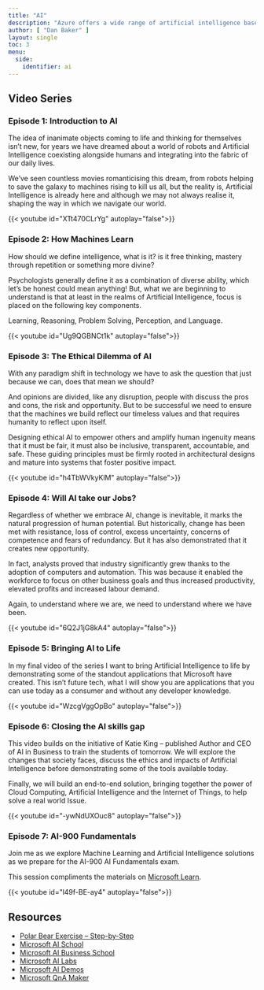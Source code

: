 ```yaml
---
title: "AI"
description: "Azure offers a wide range of artificial intelligence based services. This video will describe some of these, from the AI trained models embedded into Azure services, to pretrained services and frameworks to train your own."
author: [ "Dan Baker" ]
layout: single
toc: 3
menu:
  side:
    identifier: ai
---
```


## Video Series

### Episode 1: Introduction to AI

The idea of inanimate objects coming to life and thinking for themselves isn’t new, for years we have dreamed about a world of robots and Artificial Intelligence coexisting alongside humans and integrating into the fabric of our daily lives.

We’ve seen countless movies romanticising this dream, from robots helping to save the galaxy to machines rising to kill us all, but the reality is, Artificial Intelligence is already here and although we may not always realise it, shaping the way in which we navigate our world.

{{< youtube id="XTt470CLrYg" autoplay="false">}}

### Episode 2: How Machines Learn

How should we define intelligence, what is it? is it free thinking, mastery through repetition or something more divine?

Psychologists generally define it as a combination of diverse ability, which let’s be honest could mean anything! But, what we are beginning to understand is that at least in the realms of Artificial Intelligence, focus is placed on the following key components.

Learning, Reasoning, Problem Solving, Perception, and Language.

{{< youtube id="Ug9QGBNCt1k" autoplay="false">}}

### Episode 3: The Ethical Dilemma of AI

With any paradigm shift in technology we have to ask the question that just because we can, does that mean we should?

And opinions are divided, like any disruption, people with discuss the pros and cons, the risk and opportunity. But to be successful we need to ensure that the machines we build reflect our timeless values and that requires humanity to reflect upon itself.

Designing ethical AI to empower others and amplify human ingenuity means that it must be fair, it must also be inclusive, transparent, accountable, and safe. These guiding principles must be firmly rooted in architectural designs and mature into systems that foster positive impact.

{{< youtube id="h4TbWVkyKlM" autoplay="false">}}

### Episode 4: Will AI take our Jobs?

Regardless of whether we embrace AI, change is inevitable, it marks the natural progression of human potential. But historically, change has been met with resistance, loss of control, excess uncertainty, concerns of competence and fears of redundancy. But it has also demonstrated that it creates new opportunity.

In fact, analysts proved that industry significantly grew thanks to the adoption of computers and automation. This was because it enabled the workforce to focus on other business goals and thus increased productivity, elevated profits and increased labour demand.

Again, to understand where we are, we need to understand where we have been.

{{< youtube id="6Q2J1jG8kA4" autoplay="false">}}

### Episode 5: Bringing AI to Life

In my final video of the series I want to bring Artificial Intelligence to life by demonstrating some of the standout applications that Microsoft have created. This isn’t future tech, what I will show you are applications that you can use today as a consumer and without any developer knowledge.

{{< youtube id="WzcgVggOpBo" autoplay="false">}}

### Episode 6: Closing the AI skills gap

This video builds on the initiative of Katie King – published Author and CEO of AI in Business to train the students of tomorrow. We will explore the changes that society faces, discuss the ethics and impacts of Artificial Intelligence before demonstrating some of the tools available today.

Finally, we will build an end-to-end solution, bringing together the power of Cloud Computing, Artificial Intelligence and the Internet of Things, to help solve a real world Issue.

{{< youtube id="-ywNdUXOuc8" autoplay="false">}}

### Episode 7: AI-900 Fundamentals

Join me as we explore Machine Learning and Artificial Intelligence solutions as we prepare for the AI-900 AI Fundamentals exam.

This session compliments the materials on [Microsoft Learn](https://docs.microsoft.com/learn/certifications/exams/ai-900).

{{< youtube id="l49f-BE-ay4" autoplay="false">}}

## Resources

* [Polar Bear Exercise – Step-by-Step](https://docs.microsoft.com/learn/modules/build-ml-model-with-azure-stream-analytics/?WT.mc_id=learntv-video-learn)
* [Microsoft AI School](https://aischool.microsoft.com/home)
* [Microsoft AI Business School](https://www.microsoft.com/ai/ai-business-school)
* [Microsoft AI Labs ](https://www.microsoft.com/ai/ai-lab)
* [Microsoft AI Demos](https://aidemos.microsoft.com/)
* [Microsoft QnA Maker](https://www.qnamaker.ai/)
